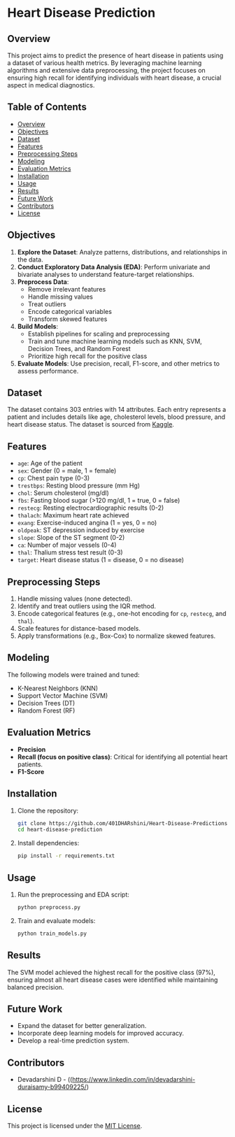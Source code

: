 
# Heart Disease Prediction

## Overview
This project aims to predict the presence of heart disease in patients using a dataset of various health metrics. By leveraging machine learning algorithms and extensive data preprocessing, the project focuses on ensuring high recall for identifying individuals with heart disease, a crucial aspect in medical diagnostics.

## Table of Contents
- [Overview](#overview)
- [Objectives](#objectives)
- [Dataset](#dataset)
- [Features](#features)
- [Preprocessing Steps](#preprocessing-steps)
- [Modeling](#modeling)
- [Evaluation Metrics](#evaluation-metrics)
- [Installation](#installation)
- [Usage](#usage)
- [Results](#results)
- [Future Work](#future-work)
- [Contributors](#contributors)
- [License](#license)

## Objectives
1. **Explore the Dataset**: Analyze patterns, distributions, and relationships in the data.
2. **Conduct Exploratory Data Analysis (EDA)**: Perform univariate and bivariate analyses to understand feature-target relationships.
3. **Preprocess Data**:
   - Remove irrelevant features
   - Handle missing values
   - Treat outliers
   - Encode categorical variables
   - Transform skewed features
4. **Build Models**:
   - Establish pipelines for scaling and preprocessing
   - Train and tune machine learning models such as KNN, SVM, Decision Trees, and Random Forest
   - Prioritize high recall for the positive class
5. **Evaluate Models**: Use precision, recall, F1-score, and other metrics to assess performance.

## Dataset
The dataset contains 303 entries with 14 attributes. Each entry represents a patient and includes details like age, cholesterol levels, blood pressure, and heart disease status. The dataset is sourced from [Kaggle](https://www.kaggle.com/code/farzadnekouei/heart-disease-prediction).

## Features
- `age`: Age of the patient
- `sex`: Gender (0 = male, 1 = female)
- `cp`: Chest pain type (0-3)
- `trestbps`: Resting blood pressure (mm Hg)
- `chol`: Serum cholesterol (mg/dl)
- `fbs`: Fasting blood sugar (>120 mg/dl, 1 = true, 0 = false)
- `restecg`: Resting electrocardiographic results (0-2)
- `thalach`: Maximum heart rate achieved
- `exang`: Exercise-induced angina (1 = yes, 0 = no)
- `oldpeak`: ST depression induced by exercise
- `slope`: Slope of the ST segment (0-2)
- `ca`: Number of major vessels (0-4)
- `thal`: Thalium stress test result (0-3)
- `target`: Heart disease status (1 = disease, 0 = no disease)

## Preprocessing Steps
1. Handle missing values (none detected).
2. Identify and treat outliers using the IQR method.
3. Encode categorical features (e.g., one-hot encoding for `cp`, `restecg`, and `thal`).
4. Scale features for distance-based models.
5. Apply transformations (e.g., Box-Cox) to normalize skewed features.

## Modeling
The following models were trained and tuned:
- K-Nearest Neighbors (KNN)
- Support Vector Machine (SVM)
- Decision Trees (DT)
- Random Forest (RF)

## Evaluation Metrics
- **Precision**
- **Recall (focus on positive class)**: Critical for identifying all potential heart patients.
- **F1-Score**

## Installation
1. Clone the repository:
   ```bash
   git clone https://github.com/401DHARshini/Heart-Disease-Predictions.git
   cd heart-disease-prediction
   ```
2. Install dependencies:
   ```bash
   pip install -r requirements.txt
   ```

## Usage
1. Run the preprocessing and EDA script:
   ```bash
   python preprocess.py
   ```
2. Train and evaluate models:
   ```bash
   python train_models.py
   ```

## Results
The SVM model achieved the highest recall for the positive class (97%), ensuring almost all heart disease cases were identified while maintaining balanced precision.

## Future Work
- Expand the dataset for better generalization.
- Incorporate deep learning models for improved accuracy.
- Develop a real-time prediction system.

## Contributors
- Devadarshini D - ((https://www.linkedin.com/in/devadarshini-duraisamy-b99409225/)

## License
This project is licensed under the [MIT License](LICENSE).

